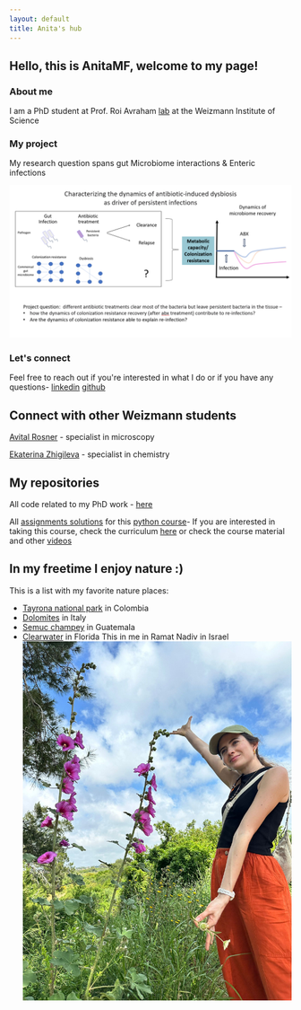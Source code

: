 ```yaml
---
layout: default
title: Anita's hub
---
```


## Hello, this is AnitaMF, welcome to my page!
### About me 
I am a PhD student at Prof. Roi Avraham [lab](https://www.weizmann.ac.il/dept/irb/avraham/avraham-lab-homepage) at the Weizmann Institute of Science 

### My project 
My research question spans gut Microbiome interactions & Enteric infections

![](/projectQuestion.PNG)

### Let's connect 
Feel free to reach out if you're interested in what I do or if you have any questions- [linkedin](https://www.linkedin.com/in/ana-mejia-fleisacher-546113290/) [github](https://github.com/AnitaMF/AnitaMF.github.io/)

## Connect with other Weizmann students 
[Avital Rosner](https://avitalrosner.github.io/) - specialist in microscopy 

[Ekaterina Zhigileva](https://katyazhi.github.io/) - specialist in chemistry 

## My repositories 
All code related to my PhD work - [here](https://github.com/AnitaMF/AnitaMF.github.io/)

All [assignments solutions](https://github.com/AnitaMF/python_assignments.github.io/) for this [python course](https://github.com/szabgab/wis-python-course-2024-04?tab=readme-ov-file/)- If you are interested in taking this course, check the curriculum [here](https://erez.weizmann.ac.il/apx/f?p=186:30:::NO::pid,pprev:14800,14473/) or check the course material and other [videos](https://www.youtube.com/@CodeMaven) 


## In my freetime I enjoy nature :) 
This is a list with my favorite nature places: 
- [Tayrona national park](https://theorangebackpack.nl/en/colombia_en/tayrona-national-park-map/) in Colombia 
- [Dolomites](https://www.britannica.com/place/Dolomites) in Italy
- [Semuc champey](https://www.istockphoto.com/photo/semuc-champey-natural-swimming-pools-guatemala-gm516411639-48288012) in Guatemala
- [Clearwater](https://thetravelbible.com/destinations-with-the-clearest-blue-water/) in Florida
This in me in Ramat Nadiv in Israel  
![](/MY_PIC.jpeg)
